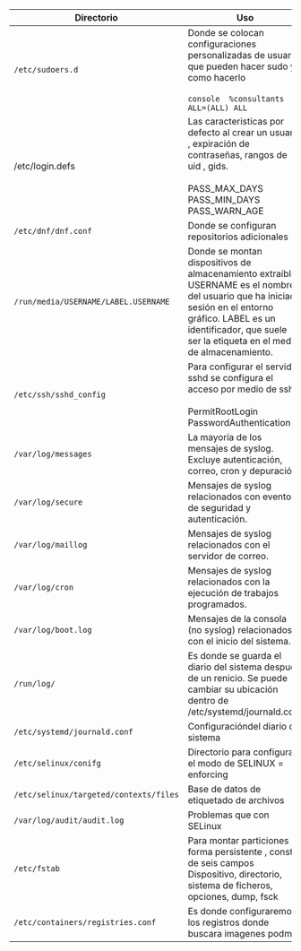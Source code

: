 



| Directorio | Uso |
|------------|-----|
|  `/etc/sudoers.d`  | Donde se colocan configuraciones personalizadas de usuario que pueden hacer sudo y como hacerlo<br><br>```console  %consultants ALL=(ALL) ALL```  |
| /etc/login.defs | Las caracteristicas por defecto al crear un usuario , expiración de contraseñas, rangos de uid , gids.<br><br>PASS_MAX_DAYS<br>PASS_MIN_DAYS<br>PASS_WARN_AGE |
| `/etc/dnf/dnf.conf ` | Donde se configuran repositorios adicionales |
| `/run/media/USERNAME/LABEL.USERNAME` | Donde se montan  dispositivos de almacenamiento extraíble . USERNAME es el nombre del usuario que ha iniciado sesión en el entorno gráfico. LABEL es un identificador, que suele ser la etiqueta en el medio de almacenamiento. |
| `/etc/ssh/sshd_config` | Para configurar el servidor sshd se configura el acceso por medio de ssh <br><br> PermitRootLogin <br>  PasswordAuthentication |
| `/var/log/messages`      | La mayoría de los mensajes de syslog. Excluye autenticación, correo, cron y depuración.     |
| `/var/log/secure`        | Mensajes de syslog relacionados con eventos de seguridad y autenticación.                   |
| `/var/log/maillog`       | Mensajes de syslog relacionados con el servidor de correo.                                  |
| `/var/log/cron`          | Mensajes de syslog relacionados con la ejecución de trabajos programados.                   |
| `/var/log/boot.log`      | Mensajes de la consola (no syslog) relacionados con el inicio del sistema.                  |
| `/run/log/ `              | Es donde se guarda el diario del sistema después de un renicio. Se puede cambiar su ubicación dentro de /etc/systemd/journald.conf  |
| `/etc/systemd/journald.conf` | Configuracióndel diario del sistema |
| `/etc/selinux/conifg`    | Directorio para configurar el modo de SELINUX = enforcing|permissive del sistema |
| `/etc/selinux/targeted/contexts/files` | Base de datos de etiquetado de archivos |
| `/var/log/audit/audit.log`   | Problemas que con SELinux |
| `/etc/fstab` | Para montar particiones de forma persistente , consta de seis campos <br> Dispositivo, directorio, sistema de ficheros, opciones, dump, fsck |
| `/etc/containers/registries.conf`   | Es donde configuraremos los registros donde buscara imagenes podman |






